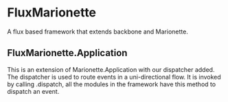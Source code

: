 # FluxMarionette
A flux based framework that extends backbone and Marionette. 

## FluxMarionette.Application
This is an extension of Marionette.Application with our dispatcher added.  The dispatcher is used to route events in a uni-directional flow.  It is invoked by calling .dispatch, all the modules in the framework have this method to dispatch an event.


